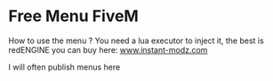 # Free Menu FiveM


How to use the menu ? You need a lua executor to inject it, the best is redENGINE you can buy here: 
www.instant-modz.com



I will often publish menus here
